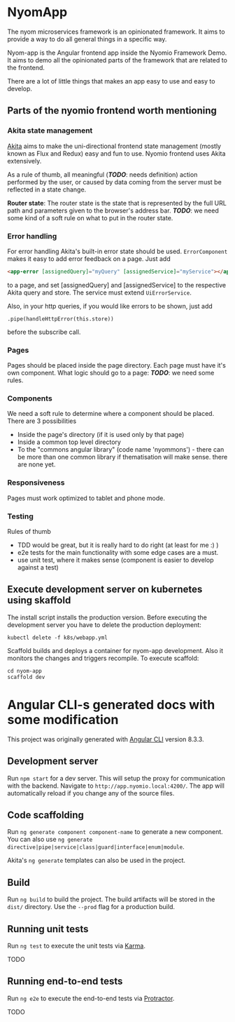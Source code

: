 # NyomApp

The nyom microservices framework is an opinionated framework. It aims to provide a way to do all general things in a specific way.

Nyom-app is the Angular frontend app inside the Nyomio Framework Demo. It aims to demo all the opinionated parts of the 
framework that are related to the frontend.

There are a lot of little things that makes an app easy to use and easy to develop.

## Parts of the nyomio frontend worth mentioning

### Akita state management
[Akita](https://github.com/datorama/akita) aims to make the uni-directional frontend state management 
(mostly known as Flux and Redux) easy and fun to use. Nyomio frontend uses Akita extensively.

As a rule of thumb, all meaningful (**_TODO_**: needs definition) action performed by the user, or caused by data coming from the server
 must be reflected in a state change.
 
**Router state**: The router state is the state that is represented by the full URL path and parameters given to the browser's address bar.
**_TODO_**: we need some kind of a soft rule on what to put in the router state.

### Error handling
For error handling Akita's built-in error state should be used. `ErrorComponent` makes it easy to add error feedback on a page.
Just add
```html
<app-error [assignedQuery]="myQuery" [assignedService]="myService"></app-error>
```
to a page, and set [assignedQuery] and [assignedService] to the respective Akita query and store. 
The service must extend `UiErrorService`.

Also, in your http queries, if you would like errors to be shown, just add
```angular2
.pipe(handleHttpError(this.store))
```
before the subscribe call.

### Pages
Pages should be placed inside the page directory. Each page must have it's own component.
What logic should go to a page: **_TODO_**: we need some rules.

### Components
We need a soft rule to determine where a component should be placed. There are 3 possibilities
 - Inside the page's directory (if it is used only by that page)
 - Inside a common top level directory
 - To the "commons angular library" (code name 'nyommons') - there can be more than one common library if thematisation will make sense.
 there are none yet.
 
### Responsiveness
Pages must work optimized to tablet and phone mode. 
 
### Testing
Rules of thumb
 - TDD would be great, but it is really hard to do right (at least for me :) )
 - e2e tests for the main functionality with some edge cases are a must.
 - use unit test, where it makes sense (component is easier to develop against a test)

## Execute development server on kubernetes using skaffold
The install script installs the production version. Before executing the development server
you have to delete the production deployment:
```
kubectl delete -f k8s/webapp.yml
```

Scaffold builds and deploys a container for nyom-app development. Also it monitors the changes and triggers recompile.
To execute scaffold:
```
cd nyom-app
scaffold dev
```
 
# Angular CLI-s generated docs with some modification
This project was originally generated with [Angular CLI](https://github.com/angular/angular-cli) version 8.3.3.

## Development server

Run `npm start` for a dev server. This will setup the proxy for communication with the backend.
Navigate to `http://app.nyomio.local:4200/`. The app will automatically reload if you change any of the source files.

## Code scaffolding

Run `ng generate component component-name` to generate a new component. You can also use `ng generate directive|pipe|service|class|guard|interface|enum|module`.

Akita's `ng generate` templates can also be used in the project.

## Build

Run `ng build` to build the project. The build artifacts will be stored in the `dist/` directory. Use the `--prod` flag for a production build.

## Running unit tests

Run `ng test` to execute the unit tests via [Karma](https://karma-runner.github.io).

TODO

## Running end-to-end tests

Run `ng e2e` to execute the end-to-end tests via [Protractor](http://www.protractortest.org/).

TODO
